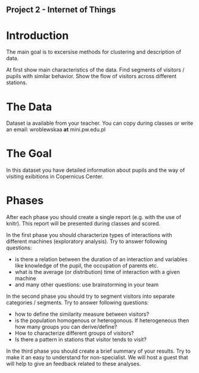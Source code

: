 Project 2 - Internet of Things
------------------------------

# Introduction

The main goal is to excersise methods for clustering and description of data.

At first show main characteristics of the data.
Find segments of visitors / pupils with similar behavior. 
Show the flow of visitors across different stations.

# The Data

Dataset ia available from your teacher. You can copy during classes or write an email: wroblewskaa **at** mini.pw.edu.pl


# The Goal

In this dataset you have detailed information about pupils and the way of visiting exibitions in Copernicus Center.

# Phases

After each phase you should create a single report (e.g. with the use of knitr). This report will be presented during classes and scored.

In the first phase you should characterize types of interactions with different machines (exploratory analysis). Try to answer following questions:

* is there a relation between the duration of an interaction and variables like knowledge of the pupil, the occupation of parents etc.
* what is the average (or distribution) time of interaction with a given machine
* and many other questions: use brainstorming in your team

In the second phase you should try to segment visitors into separate categories / segments. Try to answer following questions:

* how to define the similarity measure between visitors?
* is the population homogenous or heterogonous. If heterogeneous then how many groups you can derive/define? 
* How to characterize different groups of visitors?
* Is there a pattern in stations that visitor tends to visit?

In the third phase you should create a brief summary of your results. Try to make it an easy to understand for non-specialist.
 We will host a guest that will help to give an feedback related to these analyses.

 


